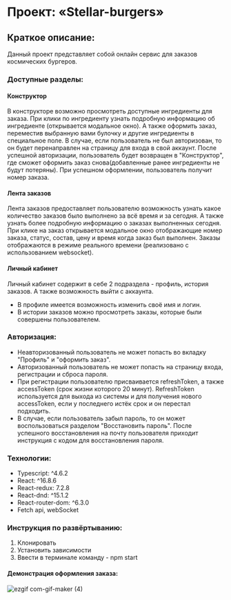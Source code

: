# Проект: «Stellar-burgers»

## Краткое описание: 
Данный проект представляет собой онлайн сервис для заказов космических бургеров. 
### Доступные разделы:
#### Конструктор 
В конструкторе возможно просмотреть доступные ингредиенты для заказа. При клики по ингредиенту узнать подробную информацию об ингредиенте (открывается модальное окно).
А также оформить заказ, переместив выбранную вами булочку и другие ингредиенты в специальное поле. В случае, если пользователь не был авторизован, то он будет перенаправлен на страницу для входа в свой аккаунт. После успешной авторизации, пользователь будет возвращен в "Конструктор", где сможет оформить заказ снова(добавленные ранее ингредиенты не будут потеряны). При успешном оформлении, пользователь получит номер заказа.

#### Лента заказов 
Лента заказов предоставляет пользователю возможность узнать какое количество заказов было выполнено за всё время и за сегодня. А также узнать более подробную информацию о заказах выполненных сегодня. При клике на заказ открывается модальное окно отображающие номер заказа, статус, состав, цену и время когда заказ был выполнен. Заказы отображаются в режиме реального времени (реализовано с использованием websocket).

#### Личный кабинет
Личный кабинет содержит в себе 2 подраздела - профиль, история заказов. А также возможность выйти с аккаунта.
* В профиле имеется возможность изменить своё имя и логин.
* В истории заказов можно просмотреть заказы, которые были совершены пользователем.

### Авторизация:
* Неавторизованный пользователь не может попасть во вкладку "Профиль" и "оформить заказ".
* Авторизованный пользователь не может попасть на страницу входа, регистрации и сброса пароля.
* При регистрации пользователю присваивается refreshToken, а также accessToken (срок жизни которого 20 минут). RefreshToken используется для выхода из системы и для получения нового accessToken, если у последнего истёк срок и он перестал подходить.
* В случае, если пользователь забыл пароль, то он может воспользоваться разделом "Восстановить пароль". После успешного восстановления на почту пользователя приходит инструкция с кодом для восстановления пароля.

### Технологии:
* Typescript: ^4.6.2
* React: ^16.8.6
* React-redux: 7.2.8
* React-dnd: ^15.1.2
* React-router-dom: ^6.3.0
* Fetch api, webSocket

### Инструкция по развёртыванию:
1. Клонировать 
2. Установить зависимости
3. Ввести в терминале команду - npm start

#### Демонстрация оформления заказа:
![ezgif com-gif-maker (4)](https://user-images.githubusercontent.com/71271134/198257080-6099a0bb-993b-4b77-a741-6a16e4d0710d.gif)
